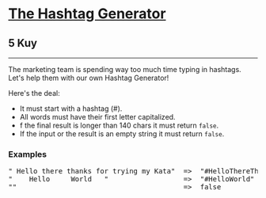 <h1><a href="https://www.codewars.com/kata/52449b062fb80683ec000024">The Hashtag Generator</a></h1>
<h2>5 Kuy</h2>
<hr>
<p>The marketing team is spending way too much time typing in hashtags.<br>
Let's help them with our own Hashtag Generator!</p>
<p>Here's the deal:</p>
<ul>
<li>It must start with a hashtag (#).</li>
<li>All words must have their first letter capitalized.</li>
<li>f the final result is longer than 140 chars it must return <code>false</code>.</li>
<li>If the input or the result is an empty string it must return <code>false</code>.</li>
</ul>
<h3>Examples</h3>
<pre>
" Hello there thanks for trying my Kata"  =>  "#HelloThereThanksForTryingMyKata"
"    Hello     World   "                  =>  "#HelloWorld"
""                                        =>  false
</pre>
